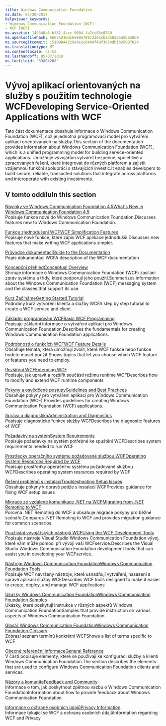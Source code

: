 ```yaml
---
title: Windows Communication Foundation
ms.date: 03/30/2017
helpviewer_keywords:
- Windows Communication Foundation [WCF]
- WCF [WCF]
ms.assetid: 149348a6-bf82-4ccc-9604-fa7cc88c0749
ms.openlocfilehash: 56054216dc6e90e789c230acb3d56565a9ba3d69
ms.sourcegitcommit: 15109844229ade1c6449f48f3834db1b26907824
ms.translationtype: MT
ms.contentlocale: cs-CZ
ms.lasthandoff: 05/07/2018
ms.locfileid: "33804268"
---
```

# <a name="developing-service-oriented-applications-with-wcf"></a><span data-ttu-id="b9778-102">Vývoj aplikací orientovaných na služby s použitím technologie WCF</span><span class="sxs-lookup"><span data-stu-id="b9778-102">Developing Service-Oriented Applications with WCF</span></span>
<span data-ttu-id="b9778-103">Tato část dokumentace obsahuje informace o Windows Communication Foundation (WCF), což je jednotná programovací model pro vytváření aplikací orientovaných na služby.</span><span class="sxs-lookup"><span data-stu-id="b9778-103">This section of the documentation provides information about Windows Communication Foundation (WCF), which is a unified programming model for building service-oriented applications.</span></span> <span data-ttu-id="b9778-104">Umožňuje vývojářům vytvářet bezpečné, spolehlivé a zpracovaných řešení, které integrovat do různých platforem a zajistit vzájemnou funkční spolupráci s stávajících investic.</span><span class="sxs-lookup"><span data-stu-id="b9778-104">It enables developers to build secure, reliable, transacted solutions that integrate across platforms and interoperate with existing investments.</span></span>
 
## <a name="in-this-section"></a><span data-ttu-id="b9778-105">V tomto oddílu</span><span class="sxs-lookup"><span data-stu-id="b9778-105">In this section</span></span>  
 [<span data-ttu-id="b9778-106">Novinky ve Windows Communication Foundation 4.5</span><span class="sxs-lookup"><span data-stu-id="b9778-106">What's New in Windows Communication Foundation 4.5</span></span>](../../../docs/framework/wcf/whats-new.md)  
 <span data-ttu-id="b9778-107">Popisuje funkce nové do Windows Communication Foundation.</span><span class="sxs-lookup"><span data-stu-id="b9778-107">Discusses features new to Windows Communication Foundation.</span></span>  
  
 [<span data-ttu-id="b9778-108">Funkce zjednodušení WCF</span><span class="sxs-lookup"><span data-stu-id="b9778-108">WCF Simplification Features</span></span>](../../../docs/framework/wcf/wcf-simplification-features.md)  
 <span data-ttu-id="b9778-109">Popisuje nové funkce, které zápis WCF aplikace jednodušší.</span><span class="sxs-lookup"><span data-stu-id="b9778-109">Discusses new features that make writing WCF applications simpler.</span></span>  
  
 [<span data-ttu-id="b9778-110">Průvodce dokumentací</span><span class="sxs-lookup"><span data-stu-id="b9778-110">Guide to the Documentation</span></span>](../../../docs/framework/wcf/guide-to-the-documentation.md)  
 <span data-ttu-id="b9778-111">Popis dokumentaci WCF</span><span class="sxs-lookup"><span data-stu-id="b9778-111">A description of the WCF documentation</span></span>  
  
 [<span data-ttu-id="b9778-112">Koncepční přehled</span><span class="sxs-lookup"><span data-stu-id="b9778-112">Conceptual Overview</span></span>](../../../docs/framework/wcf/conceptual-overview.md)  
 <span data-ttu-id="b9778-113">Shrnuje informace o Windows Communication Foundation (WCF) zasílání zpráv systému a třídy, které podporují jeho použití.</span><span class="sxs-lookup"><span data-stu-id="b9778-113">Summarizes information about the Windows Communication Foundation (WCF) messaging system and the classes that support its use.</span></span>  
  
 [<span data-ttu-id="b9778-114">Kurz Začínáme</span><span class="sxs-lookup"><span data-stu-id="b9778-114">Getting Started Tutorial</span></span>](../../../docs/framework/wcf/getting-started-tutorial.md)  
 <span data-ttu-id="b9778-115">Podrobný kurz vytvoření klienta a služby WCF</span><span class="sxs-lookup"><span data-stu-id="b9778-115">A step by step tutorial to create a WCF service and client</span></span>  
  
 [<span data-ttu-id="b9778-116">Základní programování WCF</span><span class="sxs-lookup"><span data-stu-id="b9778-116">Basic WCF Programming</span></span>](../../../docs/framework/wcf/basic-wcf-programming.md)  
 <span data-ttu-id="b9778-117">Popisuje základní informace o vytváření aplikací pro Windows Communication Foundation.</span><span class="sxs-lookup"><span data-stu-id="b9778-117">Describes the fundamentals for creating Windows Communication Foundation applications.</span></span>  
  
 [<span data-ttu-id="b9778-118">Podrobnosti o funkcích WCF</span><span class="sxs-lookup"><span data-stu-id="b9778-118">WCF Feature Details</span></span>](../../../docs/framework/wcf/feature-details/index.md)  
 <span data-ttu-id="b9778-119">Obsahuje témata, která umožňují zvolit, které WCF funkce nebo funkce budete muset použít.</span><span class="sxs-lookup"><span data-stu-id="b9778-119">Shows topics that let you choose which WCF feature or features you need to employ.</span></span>  
  
 [<span data-ttu-id="b9778-120">Rozšíření WCF</span><span class="sxs-lookup"><span data-stu-id="b9778-120">Extending WCF</span></span>](../../../docs/framework/wcf/extending/index.md)  
 <span data-ttu-id="b9778-121">Popisuje, jak upravit a rozšířit součásti režimu runtime WCF</span><span class="sxs-lookup"><span data-stu-id="b9778-121">Describes how to modify and extend WCF runtime components</span></span>  
  
 [<span data-ttu-id="b9778-122">Pokyny a osvědčené postupy</span><span class="sxs-lookup"><span data-stu-id="b9778-122">Guidelines and Best Practices</span></span>](../../../docs/framework/wcf/guidelines-and-best-practices.md)  
 <span data-ttu-id="b9778-123">Obsahuje pokyny pro vytváření aplikací pro Windows Communication Foundation (WCF).</span><span class="sxs-lookup"><span data-stu-id="b9778-123">Provides guidelines for creating Windows Communication Foundation (WCF) applications.</span></span>  
  
 [<span data-ttu-id="b9778-124">Správa a diagnostika</span><span class="sxs-lookup"><span data-stu-id="b9778-124">Administration and Diagnostics</span></span>](../../../docs/framework/wcf/diagnostics/index.md)  
 <span data-ttu-id="b9778-125">Popisuje diagnostické funkce služby WCF</span><span class="sxs-lookup"><span data-stu-id="b9778-125">Describes the diagnostic features of WCF</span></span>  
  
 [<span data-ttu-id="b9778-126">Požadavky na systém</span><span class="sxs-lookup"><span data-stu-id="b9778-126">System Requirements</span></span>](../../../docs/framework/wcf/wcf-system-requirements.md)  
 <span data-ttu-id="b9778-127">Popisuje požadavky na systém potřebné ke spuštění WCF</span><span class="sxs-lookup"><span data-stu-id="b9778-127">Describes system requirements needed to run WCF</span></span>  
  
 [<span data-ttu-id="b9778-128">Prostředky operačního systému požadované službou WCF</span><span class="sxs-lookup"><span data-stu-id="b9778-128">Operating System Resources Required by WCF</span></span>](../../../docs/framework/wcf/operating-system-resources-required-by-wcf.md)  
 <span data-ttu-id="b9778-129">Popisuje prostředky operačního systému požadované službou WCF</span><span class="sxs-lookup"><span data-stu-id="b9778-129">Describes operating system resources required by WCF</span></span>  
  
 [<span data-ttu-id="b9778-130">Řešení problémů s instalací</span><span class="sxs-lookup"><span data-stu-id="b9778-130">Troubleshooting Setup Issues</span></span>](../../../docs/framework/wcf/troubleshooting-setup-issues.md)  
 <span data-ttu-id="b9778-131">Obsahuje pokyny k opravě potíže s instalací WCF</span><span class="sxs-lookup"><span data-stu-id="b9778-131">Provides guidance for fixing WCF setup issues</span></span>  
  
 [<span data-ttu-id="b9778-132">Migrace ze vzdálené komunikace .NET na WCF</span><span class="sxs-lookup"><span data-stu-id="b9778-132">Migrating from .NET Remoting to WCF</span></span>](../../../docs/framework/wcf/migrating-from-net-remoting-to-wcf.md)  
 <span data-ttu-id="b9778-133">Porovná .NET Remoting do WCF a obsahuje migrace pokyny pro běžné scénáře.</span><span class="sxs-lookup"><span data-stu-id="b9778-133">Compares .NET Remoting to WCF and provides migration guidance for common scenarios.</span></span>  
  
 [<span data-ttu-id="b9778-134">Používání vývojářských nástrojů WCF</span><span class="sxs-lookup"><span data-stu-id="b9778-134">Using the WCF Development Tools</span></span>](../../../docs/framework/wcf/using-the-wcf-development-tools.md)  
 <span data-ttu-id="b9778-135">Popisuje nástroje Visual Studio Windows Communication Foundation vývoj, které vám může pomoci při vývoji vaší WCFservice.</span><span class="sxs-lookup"><span data-stu-id="b9778-135">Describes the Visual Studio Windows Communication Foundation development tools that can assist you in developing your WCFservice.</span></span>  
  
 [<span data-ttu-id="b9778-136">Nástroje Windows Communication Foundation</span><span class="sxs-lookup"><span data-stu-id="b9778-136">Windows Communication Foundation Tools</span></span>](../../../docs/framework/wcf/tools.md)  
 <span data-ttu-id="b9778-137">Popisuje WCF navrženy nástroje, které usnadňují vytváření, nasazení a správě aplikací služby WCF</span><span class="sxs-lookup"><span data-stu-id="b9778-137">Describes WCF tools designed to make it easier to create, deploy, and manage WCF applications</span></span>  
  
 [<span data-ttu-id="b9778-138">Ukázky Windows Communication Foundation</span><span class="sxs-lookup"><span data-stu-id="b9778-138">Windows Communication Foundation Samples</span></span>](../../../docs/framework/wcf/samples/index.md)  
 <span data-ttu-id="b9778-139">Ukázky, které poskytují instrukce v různých aspektů Windows Communication Foundation</span><span class="sxs-lookup"><span data-stu-id="b9778-139">Samples that provide instruction on various aspects of Windows Communication Foundation</span></span>  
  
 [<span data-ttu-id="b9778-140">Glosář Windows Communication Foundation</span><span class="sxs-lookup"><span data-stu-id="b9778-140">Windows Communication Foundation Glossary</span></span>](../../../docs/framework/wcf/glossary.md)  
 <span data-ttu-id="b9778-141">Zobrazí seznam termínů konkrétní WCF</span><span class="sxs-lookup"><span data-stu-id="b9778-141">Shows a list of terms specific to WCF</span></span>  
  
 [<span data-ttu-id="b9778-142">Obecné referenční informace</span><span class="sxs-lookup"><span data-stu-id="b9778-142">General Reference</span></span>](../../../docs/framework/wcf/general-reference.md)  
 <span data-ttu-id="b9778-143">V části popisuje elementy, které se používají ke konfiguraci služby a klienti Windows Communication Foundation.</span><span class="sxs-lookup"><span data-stu-id="b9778-143">The section describes the elements that are used to configure Windows Communication Foundation clients and services.</span></span>  
  
 [<span data-ttu-id="b9778-144">Názory a komunita</span><span class="sxs-lookup"><span data-stu-id="b9778-144">Feedback and Community</span></span>](../../../docs/framework/wcf/feedback-and-community.md)  
 <span data-ttu-id="b9778-145">Informace o tom, jak poskytnout zpětnou vazbu o Windows Communication Foundation</span><span class="sxs-lookup"><span data-stu-id="b9778-145">Information about how to provide feedback about Windows Communication Foundation</span></span>  
  
 [<span data-ttu-id="b9778-146">Informace o ochraně osobních údajů</span><span class="sxs-lookup"><span data-stu-id="b9778-146">Privacy Information</span></span>](../../../docs/framework/wcf/privacy-information.md)  
 <span data-ttu-id="b9778-147">Informace týkající se WCF a ochrana osobních údajů</span><span class="sxs-lookup"><span data-stu-id="b9778-147">Information regarding WCF and Privacy</span></span>  
